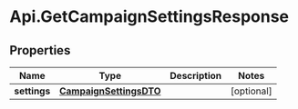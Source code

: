 # Api.GetCampaignSettingsResponse

## Properties

Name | Type | Description | Notes
------------ | ------------- | ------------- | -------------
**settings** | [**CampaignSettingsDTO**](CampaignSettingsDTO.md) |  | [optional] 


